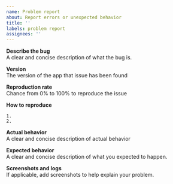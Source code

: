```yaml
---
name: Problem report
about: Report errors or unexpected behavior
title: ''
labels: problem report
assignees: ''
---
```


**Describe the bug**</br>
A clear and concise description of what the bug is.

**Version**</br>
The version of the app that issue has been found

**Reproduction rate**</br>
Chance from 0% to 100% to reproduce the issue

**How to reproduce**

    1.
    2.

**Actual behavior**</br>
A clear and concise description of actual behavior

**Expected behavior**</br>
A clear and concise description of what you expected to happen.

**Screenshots and logs**</br>
If applicable, add screenshots to help explain your problem.